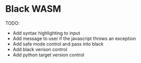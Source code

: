 # Black WASM

TODO:

- Add syntax highlighting to input
- Add message to user if the javascript throws an exception
- Add safe mode control and pass into black
- Add black verison control
- Add python target version control
